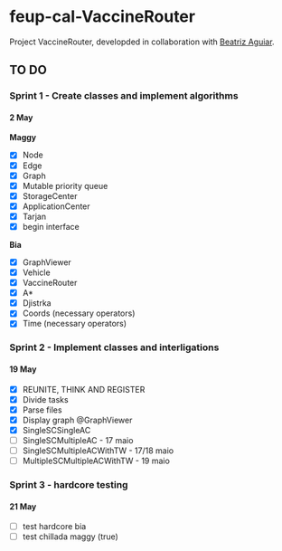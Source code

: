 # feup-cal-VaccineRouter


Project VaccineRouter, developded in collaboration with [Beatriz Aguiar](https://github.com/beatriz-ag).


## TO DO

### Sprint 1 - Create classes and implement algorithms     
#### 2 May

**Maggy**
- [x] Node
- [x] Edge
- [x] Graph
- [x] Mutable priority queue
- [x] StorageCenter           
- [x] ApplicationCenter
- [x] Tarjan                  
- [x] begin interface         
 
**Bia**    
- [x] GraphViewer             
- [x] Vehicle                 
- [x] VaccineRouter           
- [x] A*                      
- [x] Djistrka    
- [x] Coords (necessary operators)
- [x] Time (necessary operators)          

### Sprint 2 - Implement classes and interligations
#### 19 May

- [x] REUNITE, THINK AND REGISTER
- [x] Divide tasks
- [x] Parse files 
- [x] Display graph @GraphViewer 
- [x] SingleSCSingleAC
- [ ] SingleSCMultipleAC - 17 maio
- [ ] SingleSCMultipleACWithTW - 17/18 maio
- [ ] MultipleSCMultipleACWithTW - 19 maio

### Sprint 3 - hardcore testing
#### 21 May 
- [ ] test hardcore bia
- [ ] test chillada maggy (true)
